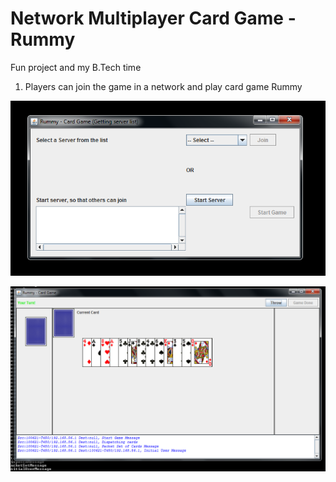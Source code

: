 #  Network Multiplayer Card Game - Rummy


Fun project and my B.Tech time


1. Players can join the game in a network and play card game Rummy

![Start](card_game.png)


![Game Screen Multiplayer](card_game01.png)
